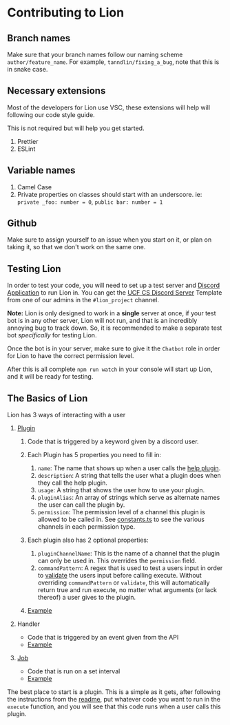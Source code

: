 # Contributing to Lion

## Branch names

Make sure that your branch names follow our naming scheme `author/feature_name`.
For example, `tanndlin/fixing_a_bug`, note that this is in snake case.

## Necessary extensions

Most of the developers for Lion use VSC, these extensions will help will following our code style guide.

This is not required but will help you get started.

1. Prettier
2. ESLint

## Variable names

1. Camel Case
2. Private properties on classes should start with an underscore. ie: `private _foo: number = 0`, `public bar: number = 1`

## Github

Make sure to assign yourself to an issue when you start on it, or plan on taking it, so that we don't work on the same one.

## Testing Lion

In order to test your code, you will need to set up a test server and [Discord Application](https://discord.com/developers/applications) to run Lion in. You can get the [UCF CS Discord Server](https://discord.gg/uXBmTd9) Template from one of our admins in the `#lion_project` channel.

**Note:** Lion is only designed to work in a **single** server at once, if your test bot is in any other server, Lion will not run, and that is an incredibly annoying bug to track down. So, it is recommended to make a separate test bot _specifically_ for testing Lion.

Once the bot is in your server, make sure to give it the `Chatbot` role in order for Lion to have the correct permission level.

After this is all complete `npm run watch` in your console will start up Lion, and it will be ready for testing.

## The Basics of Lion

Lion has 3 ways of interacting with a user

1. [Plugin](https://github.com/cs-discord-at-ucf/lion/blob/master/src/common/plugin.ts)

   1. Code that is triggered by a keyword given by a discord user.
   2. Each Plugin has 5 properties you need to fill in:

      1. `name`: The name that shows up when a user calls the [help plugin](https://github.com/cs-discord-at-ucf/lion/blob/master/src/app/plugins/help.plugin.ts).
      2. `description`: A string that tells the user what a plugin does when they call the help plugin.
      3. `usage`: A string that shows the user how to use your plugin.
      4. `pluginAlias`: An array of strings which serve as alternate names the user can call the plugin by.
      5. `permission`: The permission level of a channel this plugin is allowed to be called in. See [constants.ts](https://github.com/cs-discord-at-ucf/lion/blob/master/src/common/constants.ts) to see the various channels in each permission type.

   3. Each plugin also has 2 optional properties:

      1. `pluginChannelName`: This is the name of a channel that the plugin can only be used in. This overrides the `permission` field.
      2. `commandPattern`: A regex that is used to test a users input in order to [validate](https://github.com/cs-discord-at-ucf/lion/blob/622409e610a39211f45c3901ffb3ad6985181bc1/src/common/plugin.ts#L29-L35) the users input before calling execute. Without overriding `commandPattern` or `validate`, this will automatically return true and run execute, no matter what arguments (or lack thereof) a user gives to the plugin.

   4. [Example](https://github.com/cs-discord-at-ucf/lion/blob/master/src/app/plugins/8ball.plugin.ts)

2. Handler
   - Code that is triggered by an event given from the API
   - [Example](https://github.com/cs-discord-at-ucf/lion/blob/master/src/app/handlers/user_update.handler.ts)
3. [Job](https://github.com/cs-discord-at-ucf/lion/blob/master/src/common/job.ts)
   - Code that is run on a set interval
   - [Example](https://github.com/cs-discord-at-ucf/lion/blob/master/src/app/jobs/poll.job.ts)

The best place to start is a plugin. This is a simple as it gets, after following the instructions from the [readme](https://github.com/cs-discord-at-ucf/lion/blob/master/README.md), put whatever code you want to run in the `execute` function, and you will see that this code runs when a user calls this plugin.
